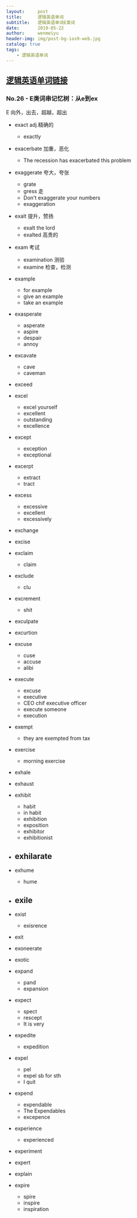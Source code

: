 ```yaml
---
layout:     post
title:      逻辑英语单词
subtitle:   逻辑英语单词E类词
date:       2019-05-22
author:     wenmeiyu
header-img: img/post-bg-ios9-web.jpg
catalog: true
tags:
    - 逻辑英语单词
---
```


## [逻辑英语单词链接](https://wenmeiyu.github.io/2019/04/05/逻辑英语单词/)

### No.26 - E类词串记忆树：从e到ex

E 向外，出去，超越，超出

- exact  adj.精确的
	- exactly                                 
- exacerbate 加重，恶化
	- The recession has exacerbated this problem
- exaggerate 夸大，夸张
	- grate
	- gress  走
	- Don't exaggerate your numbers 
	- exaggeration
- exalt 提升，赞扬
	- exalt the lord
	- exalted  高贵的
- exam 考试
	- examination 测验
	- examine  检查，检测
- example 
	- for example
	- give an example
	- take an example
- exasperate
	- asperate
	- aspire
	- despair
	- annoy
- excavate
	- cave
	- caveman
- exceed
- excel
	- excel yourself
	- excellent
	- outstanding
	- excellence
- except
	- exception
	- exceptional
- excerpt
	- extract 
	- tract
- excess
	- excessive
	- excellent
	- excessively
- exchange
- excise
- exclaim
	- claim
- exclude
	- clu
- excrement
	- shit
- exculpate
- excurtion
- excuse
	- cuse
	- accuse
	- alibi
- execute
	- excuse
	- executive
	- CEO chif executive officer
	- execute someone
	- execution
- exempt
	- they are exempted from tax
- exercise
	- morning exercise
- exhale
- exhaust
- exhibit
	- habit
	- in habit
	- exhibition
	- exposition
	- exhibitor
	- exhibitionist
- exhilarate
	- 
- exhume
	- hume
	
- exile
	- 
- exist
	- exisrence

- exit

- exoneerate

- exotic

- expand
	- pand
	- expansion

- expect
	- spect
	- rescept
	- It is very
	
- expedite
	- expedition

- expel 
	- pel
	- expel sb for sth
	- I quit
	
- expend
	- expendable
	- The Expendables
	- excepence
	
- experience
	- experienced
	
- experiment

- expert

- explain

- expire
	- spire
	- inspire
	- inspiration

	
















